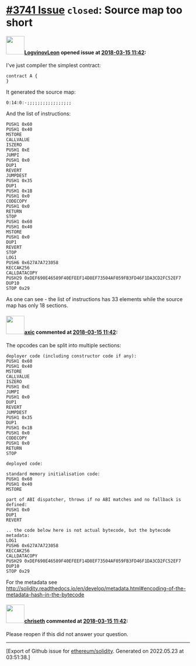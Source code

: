 # [\#3741 Issue](https://github.com/ethereum/solidity/issues/3741) `closed`: Source map too short

#### <img src="https://avatars.githubusercontent.com/u/6204356?u=38d3259e570a464c8ba980fe6d560df36010d299&v=4" width="50">[LogvinovLeon](https://github.com/LogvinovLeon) opened issue at [2018-03-15 11:42](https://github.com/ethereum/solidity/issues/3741):

I've just compiler the simplest contract:
```solidity
contract A {
}
```

It generated the source map:
```
0:14:0:-;;;;;;;;;;;;;;;;;
```

And the list of instructions:
```
PUSH1 0x60
PUSH1 0x40
MSTORE
CALLVALUE
ISZERO
PUSH1 0xE
JUMPI
PUSH1 0x0
DUP1
REVERT
JUMPDEST
PUSH1 0x35
DUP1
PUSH1 0x1B
PUSH1 0x0
CODECOPY
PUSH1 0x0
RETURN
STOP
PUSH1 0x60
PUSH1 0x40
MSTORE
PUSH1 0x0
DUP1
REVERT
STOP
LOG1
PUSH6 0x627A7A723058
KECCAK256
CALLDATACOPY
PUSH29 0xDEF690E46589F40EFEEF14D8EF73504AF059FB3FD46F1DA3CD2FC52EF7
DUP10
STOP 0x29
```

As one can see - the list of instructions has 33 elements while the source map has only 18 sections.

#### <img src="https://avatars.githubusercontent.com/u/20340?v=4" width="50">[axic](https://github.com/axic) commented at [2018-03-15 11:42](https://github.com/ethereum/solidity/issues/3741#issuecomment-373349981):

The opcodes can be split into multiple sections:
```
deployer code (including constructor code if any):
PUSH1 0x60
PUSH1 0x40
MSTORE
CALLVALUE
ISZERO
PUSH1 0xE
JUMPI
PUSH1 0x0
DUP1
REVERT
JUMPDEST
PUSH1 0x35
DUP1
PUSH1 0x1B
PUSH1 0x0
CODECOPY
PUSH1 0x0
RETURN
STOP

deployed code:

standard memory initialisation code:
PUSH1 0x60
PUSH1 0x40
MSTORE 

part of ABI dispatcher, throws if no ABI matches and no fallback is defined:
PUSH1 0x0
DUP1  
REVERT      

.. the code below here is not actual bytecode, but the bytecode metadata:
LOG1 
PUSH6 0x627A7A723058
KECCAK256
CALLDATACOPY
PUSH29 0xDEF690E46589F40EFEEF14D8EF73504AF059FB3FD46F1DA3CD2FC52EF7
DUP10
STOP 0x29
```

For the metadata see http://solidity.readthedocs.io/en/develop/metadata.html#encoding-of-the-metadata-hash-in-the-bytecode

#### <img src="https://avatars.githubusercontent.com/u/9073706?v=4" width="50">[chriseth](https://github.com/chriseth) commented at [2018-03-15 11:42](https://github.com/ethereum/solidity/issues/3741#issuecomment-385061320):

Please reopen if this did not answer your question.


-------------------------------------------------------------------------------



[Export of Github issue for [ethereum/solidity](https://github.com/ethereum/solidity). Generated on 2022.05.23 at 03:51:38.]
